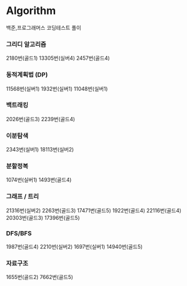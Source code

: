 # Algorithm
백준,프로그래머스 코딩테스트 풀이
### 그리디 알고리즘
2180번(골드1) 13305번(실버4) 2457번(골드4)
### 동적계획법 (DP)
11568번(실버1) 1932번(실버1) 11048번(실버1)
### 백트래킹
2026번(골드3) 2239번(골드4)
### 이분탐색
2343번(실버1) 18113번(실버2)
### 분할정복
1074번(실버1) 1493번(골드4)
### 그래프 / 트리
21316번(실버2) 2263번(골드3) 17471번(골드5) 1922번(골드4) 22116번(골드4) 20303번(골드3) 17396번(골드5)
### DFS/BFS
1987번(골드4) 2210번(실버2) 1697번(실버1) 14940번(골드5)
### 자료구조
1655번(골드2) 7662번(골드5)
